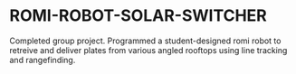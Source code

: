 # ROMI-ROBOT-SOLAR-SWITCHER
Completed group project. Programmed a student-designed romi robot to retreive and deliver plates from various angled rooftops using line tracking and rangefinding.
